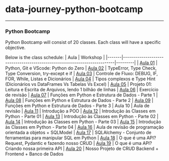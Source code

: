 # data-journey-python-bootcamp
---

### Python Bootcamp

Python Bootcamp will consist of 20 classes. Each class will have a specific objective.

Below is the class schedule:
| Aula  | Workshop                                                                 |
|-------|--------------------------------------------------------------------------|---------|
| [Aula 01](./aula01) | Python, Git e VScode: Python do Zero
| [Aula 02](./aula02) | TypeError, Type Check, Type Conversion, try-except e if
| [Aula 03](./aula03) | Controle de Fluxo: DEBUG, IF, FOR, While, Listas e Dicionários
| [Aula 04](./aula04) | Tipos complexos e Type Hint (Dicionários vs DataFrames Vs Tabelas Vs Excel)
| [Aula 05](./aula05) | Projeto 01: Leitura e Escrita de Arquivos, lendo 1 bilhão de linhas
| [Aula 06](./aula06) | Exercício de revisão
| [Aula 07](./aula07) | Funções em Python e Estrutura de Dados - Parte 1
| [Aula 08](./aula08) | Funções em Python e Estrutura de Dados - Parte 2
| [Aula 09](./aula09) | Funções em Python e Estrutura de Dados - Parte 3
| Aula 10 | Aula de revisão
| [Aula 11](./aula11-15) | Introdução a POO
| [Aula 12](./aula11-15) | Introdução às Classes em Python - Parte 01
| [Aula 13](./aula11-15) | Introdução às Classes em Python - Parte 02
| [Aula 14](./aula11-15) | Introdução às Classes em Python - Parte 03
| [Aula 15](./aula11-15) | Introdução às Classes em Python - Parte 04
| [Aula 16](./aula16) | Aula de revisão de programação orientada a objetos + SQLModel
| [Aula 17](./aula17) | SQLAlchemy - Conjunto de ferramentas para manipular SQL em Python
| [Aula 18](./aula18) | O que é uma API? Request, Pydantic e fazendo nosso CRUD
| [Aula 19](./aula19) | O que é uma API? Criando nossa primeira API
| [Aula 20](./aula20) | Nosso Projeto de CRUD Backend + Frontend + Banco de Dados